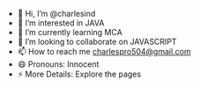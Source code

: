 - 👋 Hi, I’m @charlesind
- 👀 I’m interested in JAVA
- 🌱 I’m currently learning MCA
- 💞️ I’m looking to collaborate on JAVASCRIPT
- 📫 How to reach me charlespro504@gmail.com
- 😄 Pronouns: Innocent
- ⚡ More Details: Explore the pages

<!---
charlesind/charlesind is a ✨ special ✨ repository because its `README.md` (this file) appears on your GitHub profile.
You can click the Preview link to take a look at your changes.
--->
